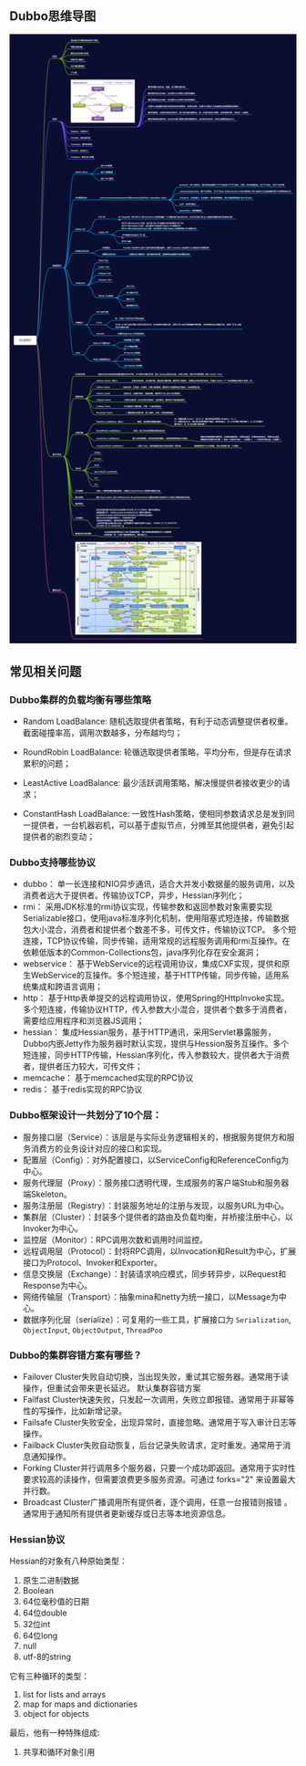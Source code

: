 ## Dubbo思维导图

<img src="DUBBO.png" alt="DUBBO思维导图" style="zoom:200%;" />

## **常见相关问题**

### Dubbo集群的负载均衡有哪些策略　　

- Random LoadBalance: 随机选取提供者策略，有利于动态调整提供者权重。截面碰撞率高，调用次数越多，分布越均匀；

- RoundRobin LoadBalance: 轮循选取提供者策略，平均分布，但是存在请求累积的问题；
- LeastActive LoadBalance: 最少活跃调用策略，解决慢提供者接收更少的请求；
- ConstantHash LoadBalance: 一致性Hash策略，使相同参数请求总是发到同一提供者，一台机器宕机，可以基于虚拟节点，分摊至其他提供者，避免引起提供者的剧烈变动；



### Dubbo支持哪些协议

- dubbo： 单一长连接和NIO异步通讯，适合大并发小数据量的服务调用，以及消费者远大于提供者。传输协议TCP，异步，Hessian序列化；
- rmi： 采用JDK标准的rmi协议实现，传输参数和返回参数对象需要实现Serializable接口，使用java标准序列化机制，使用阻塞式短连接，传输数据包大小混合，消费者和提供者个数差不多，可传文件，传输协议TCP。 多个短连接，TCP协议传输，同步传输，适用常规的远程服务调用和rmi互操作。在依赖低版本的Common-Collections包，java序列化存在安全漏洞；
- webservice： 基于WebService的远程调用协议，集成CXF实现，提供和原生WebService的互操作。多个短连接，基于HTTP传输，同步传输，适用系统集成和跨语言调用；
- http： 基于Http表单提交的远程调用协议，使用Spring的HttpInvoke实现。多个短连接，传输协议HTTP，传入参数大小混合，提供者个数多于消费者，需要给应用程序和浏览器JS调用；
- hessian： 集成Hessian服务，基于HTTP通讯，采用Servlet暴露服务，Dubbo内嵌Jetty作为服务器时默认实现，提供与Hession服务互操作。多个短连接，同步HTTP传输，Hessian序列化，传入参数较大，提供者大于消费者，提供者压力较大，可传文件；
- memcache： 基于memcached实现的RPC协议
- redis： 基于redis实现的RPC协议



### Dubbo框架设计一共划分了10个层：

- 服务接口层（Service）：该层是与实际业务逻辑相关的，根据服务提供方和服务消费方的业务设计对应的接口和实现。
- 配置层（Config）：对外配置接口，以ServiceConfig和ReferenceConfig为中心。
- 服务代理层（Proxy）：服务接口透明代理，生成服务的客户端Stub和服务器端Skeleton。
- 服务注册层（Registry）：封装服务地址的注册与发现，以服务URL为中心。
- 集群层（Cluster）：封装多个提供者的路由及负载均衡，并桥接注册中心，以Invoker为中心。
- 监控层（Monitor）：RPC调用次数和调用时间监控。
- 远程调用层（Protocol）：封将RPC调用，以Invocation和Result为中心，扩展接口为Protocol、Invoker和Exporter。
- 信息交换层（Exchange）：封装请求响应模式，同步转异步，以Request和Response为中心。
- 网络传输层（Transport）：抽象mina和netty为统一接口，以Message为中心。
- 数据序列化层（serialize）：可复用的一些工具，扩展接口为 `Serialization`, `ObjectInput`, `ObjectOutput`, `ThreadPoo`



### Dubbo的集群容错方案有哪些？

- Failover Cluster失败自动切换，当出现失败，重试其它服务器。通常用于读操作，但重试会带来更长延迟。   默认集群容错方案
- Failfast Cluster快速失败，只发起一次调用，失败立即报错。通常用于非幂等性的写操作，比如新增记录。
- Failsafe Cluster失败安全，出现异常时，直接忽略。通常用于写入审计日志等操作。
- Failback Cluster失败自动恢复，后台记录失败请求，定时重发。通常用于消息通知操作。
- Forking Cluster并行调用多个服务器，只要一个成功即返回。通常用于实时性要求较高的读操作，但需要浪费更多服务资源。可通过 forks="2" 来设置最大并行数。
- Broadcast Cluster广播调用所有提供者，逐个调用，任意一台报错则报错 。通常用于通知所有提供者更新缓存或日志等本地资源信息。



### Hessian协议

Hessian的对象有八种原始类型：

1. 原生二进制数据
2. Boolean
3. 64位毫秒值的日期
4. 64位double
5. 32位int
6. 64位long
7. null
8. utf-8的string

它有三种循环的类型：

1. list for lists and arrays
2. map for maps and dictionaries
3. object for objects

最后，他有一种特殊组成:

1. 共享和循环对象引用